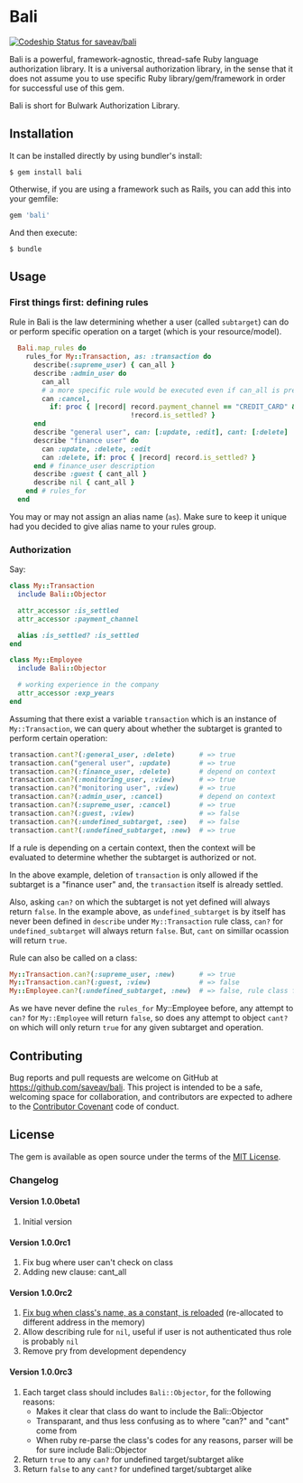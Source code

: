 # Bali

[ ![Codeship Status for saveav/bali](https://codeship.com/projects/d2f3ded0-20cf-0133-e425-0eade5a669ff/status?branch=master)](https://codeship.com/projects/95727)

Bali is a powerful, framework-agnostic, thread-safe Ruby language authorization library. It is a universal authorization library, in the sense that it does not assume you to use specific Ruby library/gem/framework in order for successful use of this gem.

Bali is short for Bulwark Authorization Library.

## Installation

It can be installed directly by using bundler's install:

    $ gem install bali

Otherwise, if you are using a framework such as Rails, you can add this into your gemfile:

```ruby
gem 'bali'
```

And then execute:

    $ bundle

## Usage

### First things first: defining rules

Rule in Bali is the law determining whether a user (called `subtarget`) can do or perform specific operation on a target (which is your resource/model).

```ruby
  Bali.map_rules do
    rules_for My::Transaction, as: :transaction do
      describe(:supreme_user) { can_all }
      describe :admin_user do
        can_all
        # a more specific rule would be executed even if can_all is present
        can :cancel, 
          if: proc { |record| record.payment_channel == "CREDIT_CARD" && 
                              !record.is_settled? }
      end
      describe "general user", can: [:update, :edit], cant: [:delete]
      describe "finance user" do
        can :update, :delete, :edit
        can :delete, if: proc { |record| record.is_settled? }
      end # finance_user description
      describe :guest { cant_all }
      describe nil { cant_all }
    end # rules_for
  end
```

You may or may not assign an alias name (`as`). Make sure to keep it unique had you decided to give alias name to your rules group.

### Authorization

Say:

```ruby
class My::Transaction
  include Bali::Objector

  attr_accessor :is_settled
  attr_accessor :payment_channel

  alias :is_settled? :is_settled
end

class My::Employee
  include Bali::Objector

  # working experience in the company
  attr_accessor :exp_years
end
```

Assuming that there exist a variable `transaction` which is an instance of `My::Transaction`, we can query about whether the subtarget is granted to perform certain operation:

```ruby
transaction.cant?(:general_user, :delete)      # => true
transaction.can("general user", :update)       # => true
transaction.can?(:finance_user, :delete)       # depend on context
transaction.can?(:monitoring_user, :view)      # => true
transaction.can?("monitoring user", :view)     # => true
transaction.can?(:admin_user, :cancel)         # depend on context
transaction.can?(:supreme_user, :cancel)       # => true
transaction.can?(:guest, :view)                # => false
transaction.can?(:undefined_subtarget, :see)   # => false
transaction.cant?(:undefined_subtarget, :new)  # => true
```

If a rule is depending on a certain context, then the context will be evaluated to determine whether the subtarget is authorized or not.

In the above example, deletion of `transaction` is only allowed if the subtarget is a "finance user" and, the `transaction` itself is already settled.

Also, asking `can?` on which the subtarget is not yet defined will always return `false`. In the example above, as `undefined_subtarget` is by itself has never been defined in `describe` under `My::Transaction` rule class, `can?` for `undefined_subtarget` will always return `false`. But, `cant` on simillar ocassion will return `true`.

Rule can also be called on a class:

```ruby
My::Transaction.can?(:supreme_user, :new)      # => true
My::Transaction.can?(:guest, :view)            # => false
My::Employee.can?(:undefined_subtarget, :new)  # => false, rule class for this is by its own undefined
```

As we have never define the `rules_for` My::Employee before, any attempt to `can?` for `My::Employee` will return `false`, so does any attempt to object `cant?` on which will only return `true` for any given subtarget and operation.

## Contributing

Bug reports and pull requests are welcome on GitHub at https://github.com/saveav/bali. This project is intended to be a safe, welcoming space for collaboration, and contributors are expected to adhere to the [Contributor Covenant](contributor-covenant.org) code of conduct.


## License

The gem is available as open source under the terms of the [MIT License](http://opensource.org/licenses/MIT).

### Changelog

#### Version 1.0.0beta1
1. Initial version

#### Version 1.0.0rc1
1. Fix bug where user can't check on class
2. Adding new clause: cant_all

#### Version 1.0.0rc2
1. [Fix bug when class's name, as a constant, is reloaded](http://stackoverflow.com/questions/2509350/rails-class-object-id-changes-after-i-make-a-request) (re-allocated to different address in the memory)
2. Allow describing rule for `nil`, useful if user is not authenticated thus role is probably `nil`
3. Remove pry from development dependency

#### Version 1.0.0rc3
1. Each target class should includes `Bali::Objector`, for the following reasons:
   - Makes it clear that class do want to include the Bali::Objector
   - Transparant, and thus less confusing as to where "can?" and "cant" come from
   - When ruby re-parse the class's codes for any reasons, parser will be for sure include Bali::Objector
2. Return `true` to any `can?` for undefined target/subtarget alike
3. Return `false` to any `cant?` for undefined target/subtarget alike
